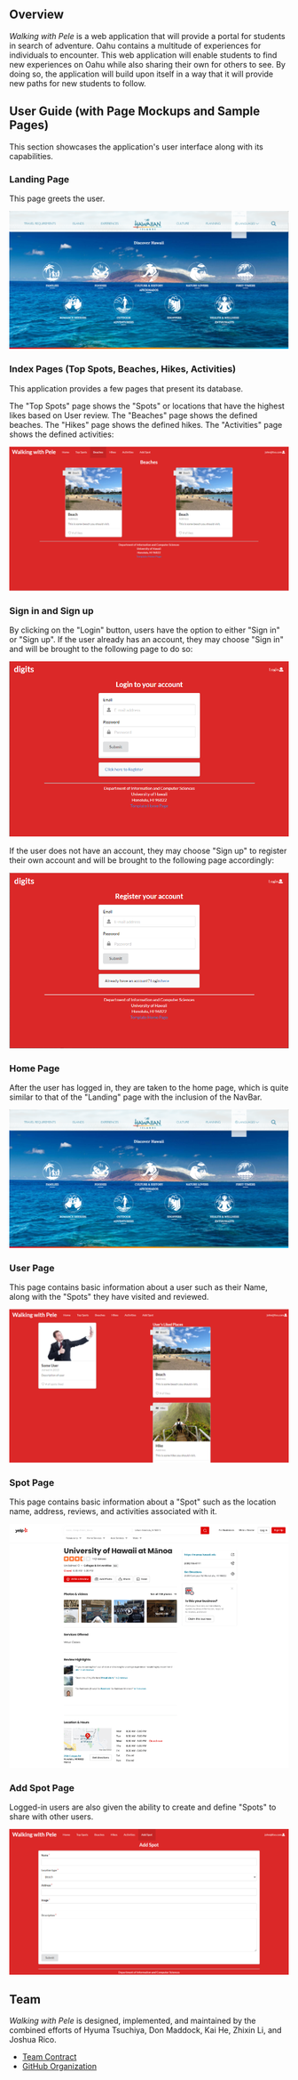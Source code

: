 ## Overview

*Walking with Pele* is a web application that will provide a portal for students in search of adventure. Oahu contains a multitude of experiences for individuals to encounter. This web application will enable students to find new experiences on Oahu while also sharing their own for others to see. By doing so, the application will build upon itself in a way that it will provide new paths for new students to follow.

## User Guide (with Page Mockups and Sample Pages)

This section showcases the application's user interface along with its capabilities.

### Landing Page

This page greets the user.

![](images/go-hawaii-landing-page.png)

### Index Pages (Top Spots, Beaches, Hikes, Activities)

This application provides a few pages that present its database.

The "Top Spots" page shows the "Spots" or locations that have the highest likes based on User review. The "Beaches" page shows the defined beaches. The "Hikes" page shows the defined hikes. The "Activities" page shows the defined activities:

![](images/beaches-mockup.png)

### Sign in and Sign up

By clicking on the "Login" button, users have the option to either "Sign in" or "Sign up". If the user already has an account, they may choose "Sign in" and will be brought to the following page to do so:

![](images/signin.png)

If the user does not have an account, they may choose "Sign up" to register their own account and will be brought to the following page accordingly:

![](images/signup.png)

### Home Page

After the user has logged in, they are taken to the home page, which is quite similar to that of the "Landing" page with the inclusion of the NavBar.

![](images/go-hawaii-landing-page.png)

### User Page

This page contains basic information about a user such as their Name, along with the "Spots" they have visited and reviewed.

![](images/user-page.png)

### Spot Page

This page contains basic information about a "Spot" such as the location name, address, reviews, and activities associated with it.

![](images/location-sample-page.png)

### Add Spot Page

Logged-in users are also given the ability to create and define "Spots" to share with other users.

![](images/add-spot.png)

## Team

*Walking with Pele* is designed, implemented, and maintained by the combined efforts of Hyuma Tsuchiya, Don Maddock, Kai He, Zhixin Li, and Joshua Rico.

- [Team Contract](https://docs.google.com/document/d/14qmEBdDGsJFoggl1_zcuq7dORanDT3HtZ3sc19qAK7Y/edit?usp=sharing)
- [GitHub Organization](https://github.com/walking-with-pele)
